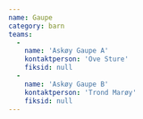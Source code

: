 ```yaml
---
name: Gaupe
category: barn
teams:
  -
    name: 'Askøy Gaupe A'
    kontaktperson: 'Ove Sture'
    fiksid: null
  -
    name: 'Askøy Gaupe B'
    kontaktperson: 'Trond Marøy'
    fiksid: null
---
```


